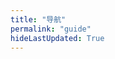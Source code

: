 ```yaml
---
title: "导航"
permalink: "guide"
hideLastUpdated: True
---
```


<template>
  <div class="my-guide-container">
    <loading v-if='loading'></loading>
    <el-tabs v-else v-model="activeName" type="card">
      <!-- 不同的面板 -->
      <el-tab-pane v-for="(tab, ind1) in tabs" :key="ind1" :label="tab.label" :name="tab.name">
        <div v-for="(myClass, ind2) in tab.classes" :key="ind2">
          <!-- 标题 -->
          <div class="my-class-title" @click="addLink(ind1, ind2)">
            {{ myClass.title }}
          </div>
          <!-- 链接小卡片 -->
          <div class="my-classes-box">
            <a :href="link.link" v-for="(link, ind3) in myClass.links" :key="ind3" target="_blank">
              <div class="my-link-box">
                <div style="margin-bottom: 5px;">{{ link.name }}</div>
                <div style="font-size: smaller; color: #8f8f8f; text-overflow: ellipsis;">{{ link.description }}</div>
              </div>
            </a>
          </div>
        </div>
      </el-tab-pane>
    </el-tabs>
  </div>
</template>

<script>
import Loading from '@theme/user-components/Loading.vue'
import axios from 'axios'
export default {
  components: { Loading },
  data() {
    return {
      loading: true,
      activeName: 'one',
      tabs: [],
      count: 0
    };
  },

  methods: {
    addLink(ind1, ind2) {
      if (this.count++ < 10) {
        return
      }
      this.count = 0
      var tmplink = {
        ind1: ind1,
        ind2: ind2,
        link: {},
        token: ''
      };
      this.$prompt('输入链接地址', '提示', {
        confirmButtonText: '确定',
        cancelButtonText: '取消',
      }).then(({ value }) => {
        tmplink.link.link = value;
        this.$prompt('请输入站点名称', '名称', {
          confirmButtonText: '确定',
          cancelButtonText: '取消',
        }).then(({ value }) => {
          tmplink.link.name = value;
          this.$prompt('请输入站点描述', '描述', {
            confirmButtonText: '确定',
            cancelButtonText: '取消',
          }).then(({ value }) => {
            tmplink.link.description = value;
            this.$prompt('先告诉我 Token 是啥😇', '提示', {
              confirmButtonText: 'Yaeh',
              cancelButtonText: 'Nope',
              inputPattern: /^[A-Za-z0-9]{5,13}$/,
              inputErrorMessage: 'Token 格式不正确😕'
            }).then(({ value }) => {
              tmplink.token = value;
              this.upload(tmplink);
              console.log(tmplink);
            }).catch(() => {
              this.$message({
                type: 'info',
                message: '🥱不告诉算了。。。'
              });       
            });
          })
        })
      });
    },

    getGuides() {
      axios.get('https://www.xerrors.fun:8001/api/guide/getData')
      .then(res=>{
        // console.log(res);
        this.tabs = res.data.tabs;
        this.loading = false
      })
      .catch(function (error) {
        console.log(error);
      })
    },

    upload(data) {
      axios({
            method: 'post',
            url: 'https://www.xerrors.fun:8001/api/guide/upload',
            data: data
      }).then(res=>{
        // console.log(res)
        // 本地改变数据
        if (res.data.code != 200 ) {
          this.$message.error(res.data.message);
        } else {
          this.getGuides();
        }
      })
      .catch(function (error) {
        console.log(error);
      })
    },
  },

  mounted() {
    this.getGuides();
  }
};
</script>

<style lang="stylus" scoped>
.my-classes-box {
  padding: 1rem;
  display: flex;
  flex-wrap: wrap;
}

.my-classes-box a:hover {
  text-decoration: none;
}

.my-class-title {
  letter-spacing: 2px;
  width: 5rem;
  text-align: center;
  padding: .4rem 1rem;
  margin: 1rem 0 0;
  font-weight: 600;
  background: linear-gradient(0deg, rgba(228, 228, 228, 0.5) 40%,#fff 0);
  -webkit-user-select: none;
  -moz-user-select: none;
  -ms-user-select: none;
  user-select: none;
}

.my-link-box {
  width: 10rem;
  height: 4rem;
  margin: 0.4rem;
  background-color: #fcfcfc;
  border: 1px solid #f1f1f1;
  border-radius: 3px;
  text-align: center;
  white-space: nowrap;
  text-overflow: ellipsis;
  display: flex;
  justify-content: center;
  flex-direction: column;
  transition:all 0.2s;
  &:first-child {
    color: $accentColor;
  }
}

.my-link-box:hover {
  transform: scale(1.05);
}

@media (max-width: $MQMobile) {
  .my-class-title {
    margin: 1rem auto;
  }
  .my-classes-box {
    padding: 0;
    flex-direction: column
    .my-link-box {
      width: auto;
      margin-top: 8px;
    }
  }
}
</style>

<style lang="stylus">
.el-tabs--card>.el-tabs__header .el-tabs__item.is-active {
  border-bottom-color: #fff;
  color: $accentColor;
  font-weight: 600;
}
</style>
